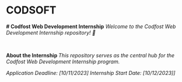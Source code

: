 # CODSOFT
<p>
<strong># Codfost Web Development Internship</strong>  <i> Welcome to the Codfost Web Development Internship repository! 🚀 </i>  </p>
<br>

<strong>About the Internship  </strong><i> This repository serves as the central hub for the Codfost Web Development Internship program.</i>
<br>
<p><i>
Application Deadline: [10/11/2023] 
Internship Start Date: [10/12/2023]]
</i></p>
